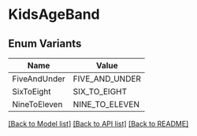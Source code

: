 # KidsAgeBand

## Enum Variants

| Name | Value |
|---- | -----|
| FiveAndUnder | FIVE_AND_UNDER |
| SixToEight | SIX_TO_EIGHT |
| NineToEleven | NINE_TO_ELEVEN |


[[Back to Model list]](../README.md#documentation-for-models) [[Back to API list]](../README.md#documentation-for-api-endpoints) [[Back to README]](../README.md)


